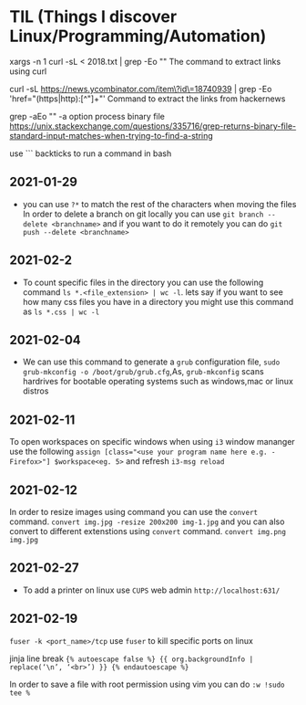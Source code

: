 # TIL (Things I discover Linux/Programming/Automation)


xargs -n 1 curl -sL < 2018.txt | grep -Eo "<title>.*</title>" The command to extract links using curl

curl -sL https://news.ycombinator.com/item\?id\=18740939 | grep -Eo 'href="(https|http):[^\"]+"' Command to extract the links from hackernews

grep -aEo "<title>.*</title>" -a option process binary file https://unix.stackexchange.com/questions/335716/grep-returns-binary-file-standard-input-matches-when-trying-to-find-a-string

use ``` backticks to run a command in bash


## 2021-01-29
- you can use `?*` to match the rest of the characters when moving the files 
In order to delete a branch on git locally you can use `git branch --delete <branchname>` and if you want to do it remotely you can do `git push --delete <branchname>`

## 2021-02-2
- To count specific files in the directory you can use the following command `ls *.<file_extension> | wc -l`. lets say if you want to see how many css files you have in a directory you might use this command as `ls *.css | wc -l`

## 2021-02-04
- We can use this command to generate a `grub` configuration file, `sudo grub-mkconfig -o /boot/grub/grub.cfg`,As, `grub-mkconfig` scans hardrives for bootable operating systems such as windows,mac or linux distros

## 2021-02-11

To open workspaces on specific windows when using `i3` window mananger use the following `assign [class="<use your program name here e.g. - Firefox>"] $workspace<eg. 5>` and refresh `i3-msg reload`

## 2021-02-12

In order to resize images using command you can use the `convert` command. `convert img.jpg -resize 200x200 img-1.jpg` and you can also convert to different extenstions using `convert` command. `convert img.png img.jpg`


## 2021-02-27
- To add a printer on linux use `CUPS` web admin `http://localhost:631/`
## 2021-02-19

`fuser -k <port_name>/tcp` use `fuser` to kill specific ports on linux

jinja line break `{% autoescape false %} {{ org.backgroundInfo | replace(‘\n’, ‘<br>’) }} {% endautoescape %}`

In order to save a file with root permission using vim you can do `:w !sudo tee %`  
